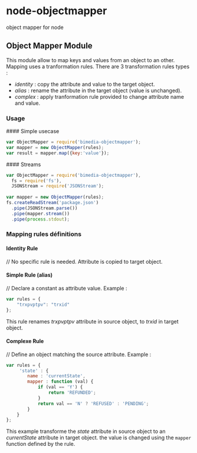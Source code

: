 node-objectmapper
==================

object mapper for node


Object Mapper Module
-----------------

This module allow to map keys and values from an object to an other. Mapping uses a tranformation rules. 
There are 3 transformation rules types : 
* *identity* : copy the attribute and value to the target object.
* *alias* : rename the attribute in the target object (value is unchanged).
* *complex* : apply tranformation rule provided to change attribute name and value.


### Usage

#### Simple usecase
```javascript
var ObjectMapper = require('bimedia-objectmapper');
var mapper = new ObjectMapper(rules);
var result = mapper.map({key:'value'});
```

#### Streams
```javascript
var ObjectMapper = require('bimedia-objectmapper'), 
  fs = require('fs'), 
  JSONStream = require('JSONStream');
  
var mapper = new ObjectMapper(rules);
fs.createReadStream('package.json')
  .pipe(JSONStream.parse())
  .pipe(mapper.stream())
  .pipe(process.stdout);
```

### Mapping rules définitions

#### Identity Rule
//
No specific rule is needed. Attribute is copied to target object.

#### Simple Rule (alias) 
//
Declare a constant as attribute value. Example :
```javascript
var rules = {
    "trxpvptpv": "trxid"
};
```
This rule renames *trxpvptpv* attribute in source object, to *trxid*
in target object. 

#### Complexe Rule
//
Define an object matching the source attribute. 
Example :
```javascript
var rules = {
     'state' : {
        name : 'currentState',
        mapper : function (val) {
            if (val == 'Y') {
                return 'REFUNDED';
            }
            return val == 'N' ? 'REFUSED' : 'PENDING';
        }
    }
};
```
This example transforme the *state* attribute in source object to an *currentState*
attribute in target object. the value is changed using the `mapper` function defined by the rule.

